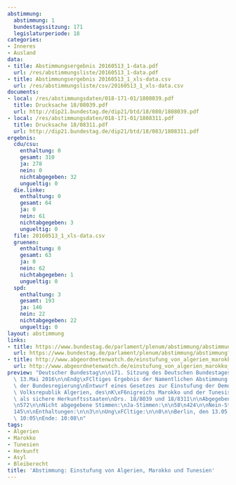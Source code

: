 ```yaml
---
abstimmung:
  abstimmung: 1
  bundestagssitzung: 171
  legislaturperiode: 18
categories:
- Inneres
- Ausland
data:
- title: Abstimmungsergebnis 20160513_1-data.pdf
  url: /res/abstimmungsliste/20160513_1-data.pdf
- title: Abstimmungsergebnis 20160513_1_xls-data.csv
  url: /res/abstimmungsliste/csv/20160513_1_xls-data.csv
documents:
- local: /res/abstimmungsdaten/018-171-01/1808039.pdf
  title: Drucksache 18/08039.pdf
  url: http://dip21.bundestag.de/dip21/btd/18/080/1808039.pdf
- local: /res/abstimmungsdaten/018-171-01/1808311.pdf
  title: Drucksache 18/08311.pdf
  url: http://dip21.bundestag.de/dip21/btd/18/083/1808311.pdf
ergebnis:
  cdu/csu:
    enthaltung: 0
    gesamt: 310
    ja: 278
    nein: 0
    nichtabgegeben: 32
    ungueltig: 0
  die.linke:
    enthaltung: 0
    gesamt: 64
    ja: 0
    nein: 61
    nichtabgegeben: 3
    ungueltig: 0
  file: 20160513_1_xls-data.csv
  gruenen:
    enthaltung: 0
    gesamt: 63
    ja: 0
    nein: 62
    nichtabgegeben: 1
    ungueltig: 0
  spd:
    enthaltung: 3
    gesamt: 193
    ja: 146
    nein: 22
    nichtabgegeben: 22
    ungueltig: 0
layout: abstimmung
links:
- title: https://www.bundestag.de/parlament/plenum/abstimmung/abstimmung?id=399
  url: https://www.bundestag.de/parlament/plenum/abstimmung/abstimmung?id=399
- title: http://www.abgeordnetenwatch.de/einstufung_von_algerien_marokko_und_tunesien_als_sichere_herkunftsstaaten-1105-793.html
  url: http://www.abgeordnetenwatch.de/einstufung_von_algerien_marokko_und_tunesien_als_sichere_herkunftsstaaten-1105-793.html
preview: "Deutscher Bundestag\n\n171. Sitzung des Deutschen Bundestages\nam Freitag,\
  \ 13.Mai 2016\n\nEndg\xFCltiges Ergebnis der Namentlichen Abstimmung Nr. 1\n\nGesetzentwurf\
  \ der Bundesregierung\nEntwurf eines Gesetzes zur Einstufung der Demokratischen\
  \ Volksrepublik Algerien, des\nK\xF6nigreichs Marokko und der Tunesischen Republik\
  \ als sichere Herkunftsstaaten\nDrs. 18/8039 und 18/8311\n\nAbgegebene Stimmen insgesamt:\n\
  \n572\n\nNicht abgegebene Stimmen:\nJa-Stimmen:\n\n58\n424\n\nNein-Stimmen:\n\n\
  145\n\nEnthaltungen:\n\n3\n\nUng\xFCltige:\n\n0\n\nBerlin, den 13.05.2016\n\nBeginn:\
  \ 10:05\nEnde: 10:08\n"
tags:
- Algerien
- Marokko
- Tunesien
- Herkunft
- Asyl
- Bleiberecht
title: 'Abstimmung: Einstufung von Algerien, Marokko und Tunesien'
---
```

